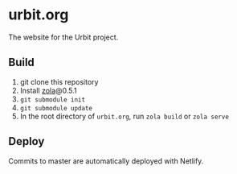 # urbit.org

The website for the Urbit project.

## Build

1. git clone this repository
2. Install [zola](https://www.getzola.org/documentation/getting-started/installation/)@0.5.1
3. `git submodule init`
4. `git submodule update`
5. In the root directory of `urbit.org`, run `zola build` or `zola serve`

## Deploy

Commits to master are automatically deployed with Netlify.
